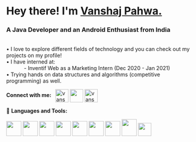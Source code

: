 <h1> Hey there! I'm <a href="https://github.com/vanshajpahwa07">Vanshaj Pahwa.</a> </h1>
<h3> A Java Developer and an Android Enthusiast from India  </h3> <br>
• I love to explore different fields of technology and you can check out my projects on my profile! <br>
• I have interned at:<br>
                     &nbsp; &nbsp; &nbsp; &nbsp; &nbsp; &nbsp; - Inventif Web as a Marketing Intern (Dec 2020 - Jan 2021)<br>
• Trying hands on data structures and algorithms (competitive programming) as well.
<p float="left"> 
  
  <b> Connect with me: </b> &nbsp; <a href="https://www.linkedin.com/in/vanshaj-pahwa-903324171/" target="blank"><img align="center" src="https://cdn3.iconfinder.com/data/icons/social-media-black-white-1/1024/linkedin-512.png" alt="vanshaj-pahwa-903324171" height="35" width="35" /></a>
  <a href="mailto: vanshajpahwa07@gmail.com" target="blank"><img align="center" src="https://cdn3.iconfinder.com/data/icons/social-media-black-white-1/1024/mail-512.png"  height="35" width="35" /></a>
<a href="https://instagram.com/vanshaj.pahwa" target="blank"><img align="center" src="https://cdn3.iconfinder.com/data/icons/social-media-black-white-1/1024/instagram-512.png" alt="vanshaj.pahwa" height="35" width="35" /></a>
<p align="left">

</p>

</p>
📌 <b> Languages and Tools: </b>
 
 <p float="left">
  <img src="https://camo.githubusercontent.com/73c9fd973f85e8a4b47f9cf765138d86d2c244e227677124699f637d2a158b42/68747470733a2f2f696d672e69636f6e73382e636f6d2f636f6c6f722f34382f3461393065322f632d70726f6772616d6d696e672e706e67" width="40" height="40" />
  <img src="https://camo.githubusercontent.com/e895ffdc52a6e974062dd4775b322236b0c44567bf9b3bc069eba885d0c0f518/68747470733a2f2f696d672e69636f6e73382e636f6d2f636f6c6f722f3130302f3030303030302f632d706c75732d706c75732d6c6f676f2e706e67" width="40" height="40"/>
  <img src="https://cdn.iconscout.com/icon/free/png-512/java-43-569305.png" width="40" height="40"  /> 
  <img src="https://upload.wikimedia.org/wikipedia/commons/thumb/8/8f/Breezeicons-apps-48-android-studio.svg/1024px-Breezeicons-apps-48-android-studio.svg.png" width="40" height="40"  />

  <img src="https://camo.githubusercontent.com/6839f0ef9588b2ae1ab5393777241c03b06bfc33deddf2ded924109cc1977fb7/68747470733a2f2f696d672e69636f6e73382e636f6d2f636f6c6f722f3130302f3030303030302f68746d6c2d352e706e67" width="40" height="40"  /> 
  <img src="https://camo.githubusercontent.com/6470cb0a3820a8f6606f810bc15d43af5e46ea9db5f24035157bd84aa3bea082/68747470733a2f2f696d672e69636f6e73382e636f6d2f636f6c6f722f3130302f3030303030302f637373332e706e67" width="40" height="40"  /> 
  <img src="https://camo.githubusercontent.com/80cb41b98b7e1a9cdc131e15c4d6dde5b705ee167b562f1df1bba47758106732/68747470733a2f2f696d672e69636f6e73382e636f6d2f636f6c6f722f39362f3030303030302f6a6176617363726970742e706e67" width="40" height="40"  /> 
 
 
  <img src="https://cdn.iconscout.com/icon/free/png-512/mysql-19-1174939.png" width="40" height="45" />
<img src="https://upload.wikimedia.org/wikipedia/commons/thumb/9/98/Apache_NetBeans_Logo.svg/888px-Apache_NetBeans_Logo.svg.png" width="35" height="35"  />

</p>

 
  
  
<!--   ### Hi there , I'm Tanveen Kaur </a>

<h1>A Web Developer and a Cloud Practitioner from India</h1>

• I am a student, currently pursuing my Bachelors in Technology in Information Technology . <br>
• You can check out my projects on my <a href="https://tanveenkaur.github.io/">portfolio!</a><br>
• I have interned at:<br>
                     &nbsp; &nbsp; &nbsp; &nbsp; &nbsp; &nbsp; - Inventif Web as a Marketing Intern (Dec 2020 - Jan 2021 <br />
                     &nbsp; &nbsp; &nbsp; &nbsp; &nbsp; &nbsp; - Verzeo as an Azure Architect Intern (May 2020 - Jul 2020)<br>
• Trying hands on data structures and algorithms (competitive programming) as well.
<p float="left"> 
 
<!-- <h3 align="left">Connect with me:</h3> 
  Connect with me:
<p align="left">
<a href="https://linkedin.com/in/tanveen-kaur-a62444199/" target="blank"><img align="center" src="https://cdn3.iconfinder.com/data/icons/social-media-black-white-1/1024/linkedin-512.png" alt="tanveen-kaur-a62444199/" height="35" width="35" /></a>
  <a href="mailto: tanveenahujaa@gmail.com" target="blank"><img align="center" src="https://cdn3.iconfinder.com/data/icons/social-media-black-white-1/1024/mail-512.png"  height="35" width="35" /></a>
<a href="https://instagram.com/tanveen_ahujaa" target="blank"><img align="center" src="https://cdn3.iconfinder.com/data/icons/social-media-black-white-1/1024/instagram-512.png" alt="tanveen_ahujaa" height="35" width="35" /></a>
</p>

</p>
📌 Languages and Tools:
 
 <p float="left">
  <img src="https://camo.githubusercontent.com/73c9fd973f85e8a4b47f9cf765138d86d2c244e227677124699f637d2a158b42/68747470733a2f2f696d672e69636f6e73382e636f6d2f636f6c6f722f34382f3461393065322f632d70726f6772616d6d696e672e706e67" width="40" height="40" />
  <img src="https://camo.githubusercontent.com/e895ffdc52a6e974062dd4775b322236b0c44567bf9b3bc069eba885d0c0f518/68747470733a2f2f696d672e69636f6e73382e636f6d2f636f6c6f722f3130302f3030303030302f632d706c75732d706c75732d6c6f676f2e706e67" width="40" height="40"/>
  <img src="https://camo.githubusercontent.com/40d1e29927773825891f68e71c0ee454fcfa94537dc1b7008a9f0df6e287033c/68747470733a2f2f696d672e69636f6e73382e636f6d2f636f6c6f722f3130302f3030303030302f707974686f6e2e706e67" width="40" height="40"  /> 
  <img src="https://camo.githubusercontent.com/6839f0ef9588b2ae1ab5393777241c03b06bfc33deddf2ded924109cc1977fb7/68747470733a2f2f696d672e69636f6e73382e636f6d2f636f6c6f722f3130302f3030303030302f68746d6c2d352e706e67" width="40" height="40"  /> 
  <img src="https://camo.githubusercontent.com/6470cb0a3820a8f6606f810bc15d43af5e46ea9db5f24035157bd84aa3bea082/68747470733a2f2f696d672e69636f6e73382e636f6d2f636f6c6f722f3130302f3030303030302f637373332e706e67" width="40" height="40"  /> 
  <img src="https://camo.githubusercontent.com/f4a600eb6613e0964273078e979e30ae62b8f6d1817fc9210c63298a2b0b9069/68747470733a2f2f696d672e69636f6e73382e636f6d2f636f6c6f722f3130302f3030303030302f626f6f7473747261702e706e67" width="40" height="40"  /> 
  <img src="https://camo.githubusercontent.com/80cb41b98b7e1a9cdc131e15c4d6dde5b705ee167b562f1df1bba47758106732/68747470733a2f2f696d672e69636f6e73382e636f6d2f636f6c6f722f39362f3030303030302f6a6176617363726970742e706e67" width="40" height="40"  /> 
 <img src="https://upload.wikimedia.org/wikipedia/en/9/9e/JQuery_logo.svg" width="90" height="40"  /> 
 <img src="https://download.logo.wine/logo/Microsoft_Azure/Microsoft_Azure-Logo.wine.png" width="80" height="40"  />
  <img src="https://static.djangoproject.com/img/logos/django-logo-negative.svg" width="40" height="40"  />
  <img src="https://upload.wikimedia.org/wikipedia/commons/2/29/Postgresql_elephant.svg" width="40" height="45" />
 <img src ="https://camo.githubusercontent.com/3e114054a7fb31e7fc7bb2f3d27dbfd864769069cbe3430902b6e7a9e2d0abfc/68747470733a2f2f696d672e69636f6e73382e636f6d2f6e6f6c616e2f3130302f76697375616c2d73747564696f2d636f64652d323031392e706e67" width="40" height="40" />
<img src="https://i0.wp.com/restfulapi.net/wp-content/uploads/rest.png?ssl=1" width="40" height="40" />

</p> -->
